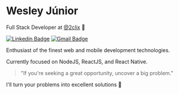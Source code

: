# Wesley Júnior

Full Stack Developer at [@2clix](https://2clix.com.br) 🧡
 
[![Linkedin Badge](https://img.shields.io/badge/-Wesley%20Junior-00875f?style=flat-square&logo=Linkedin&logoColor=white&link=https://www.linkedin.com/in/bw3sley/)](https://www.linkedin.com/in/bw3sley/) 
[![Gmail Badge](https://img.shields.io/badge/-bw3sley@gmail.com-00875f?style=flat-square&logo=Gmail&logoColor=white&link=mailto:bw3sley@gmail.com)](mailto:bw3sley@gmail.com)

Enthusiast of the finest web and mobile development technologies.

Currently focused on NodeJS, ReactJS, and React Native.

> "If you're seeking a great opportunity, uncover a big problem."

I'll turn your problems into excellent solutions 🚀